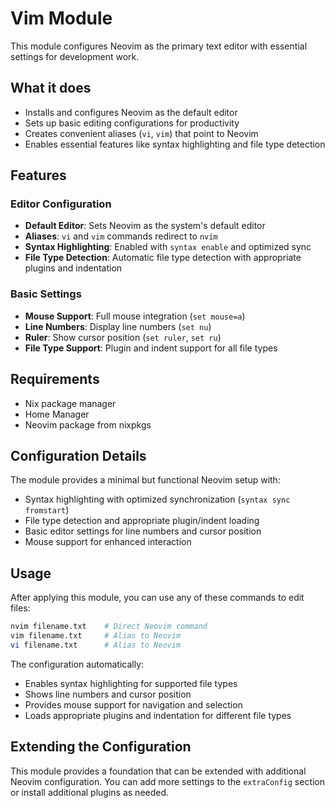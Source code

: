 # Vim Module

This module configures Neovim as the primary text editor with essential settings for development work.

## What it does

- Installs and configures Neovim as the default editor
- Sets up basic editing configurations for productivity
- Creates convenient aliases (`vi`, `vim`) that point to Neovim
- Enables essential features like syntax highlighting and file type detection

## Features

### Editor Configuration
- **Default Editor**: Sets Neovim as the system's default editor
- **Aliases**: `vi` and `vim` commands redirect to `nvim`
- **Syntax Highlighting**: Enabled with `syntax enable` and optimized sync
- **File Type Detection**: Automatic file type detection with appropriate plugins and indentation

### Basic Settings
- **Mouse Support**: Full mouse integration (`set mouse=a`)
- **Line Numbers**: Display line numbers (`set nu`)
- **Ruler**: Show cursor position (`set ruler`, `set ru`)
- **File Type Support**: Plugin and indent support for all file types

## Requirements

- Nix package manager
- Home Manager
- Neovim package from nixpkgs

## Configuration Details

The module provides a minimal but functional Neovim setup with:
- Syntax highlighting with optimized synchronization (`syntax sync fromstart`)
- File type detection and appropriate plugin/indent loading
- Basic editor settings for line numbers and cursor position
- Mouse support for enhanced interaction

## Usage

After applying this module, you can use any of these commands to edit files:
```bash
nvim filename.txt    # Direct Neovim command
vim filename.txt     # Alias to Neovim
vi filename.txt      # Alias to Neovim
```

The configuration automatically:
- Enables syntax highlighting for supported file types
- Shows line numbers and cursor position
- Provides mouse support for navigation and selection
- Loads appropriate plugins and indentation for different file types

## Extending the Configuration

This module provides a foundation that can be extended with additional Neovim configuration. You can add more settings to the `extraConfig` section or install additional plugins as needed.